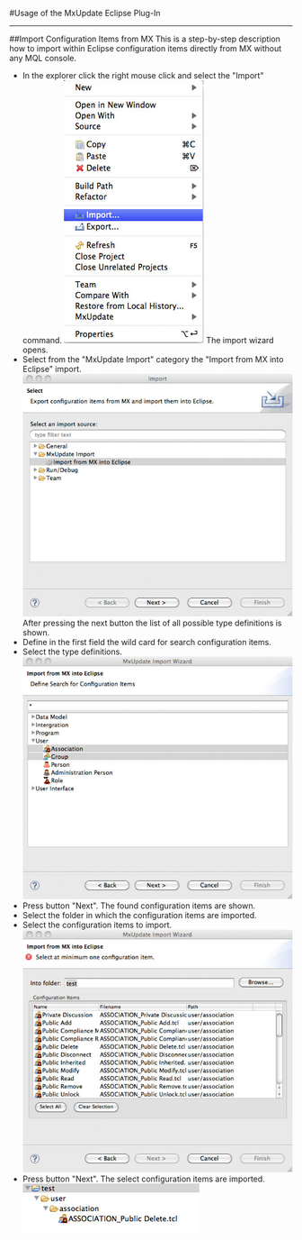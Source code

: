 <!--
 *
 *  This file is part of MxUpdate <http://www.mxupdate.org>.
 *
 *  MxUpdate is a deployment tool for a PLM platform to handle
 *  administration objects as single update files (configuration item).
 *
 *  Copyright (C) 2008-2016 The MxUpdate Team
 *
 *  The Manual of MxUpdate is licensed under a CC BY-NC-SA 4.0 license
 *  (Creative Commons Attribution-NonCommercial-ShareAlike 4.0 
 *  International 4.0 license).
 *
 *  You should have received a copy of the license along with this
 *  work. If not, see <http://creativecommons.org/licenses/by-nc-sa/4.0/>.
 *
-->

#Usage of the MxUpdate Eclipse Plug-In

----
##Import Configuration Items from MX
This is a step-by-step description how to import within Eclipse configuration
items directly from MX without any MQL console.

*   In the explorer click the right mouse click and select the "Import" command.
    ![](images/EclipseUsage_Import-1.jpg)
    The import wizard opens.
*   Select from the "MxUpdate Import" category the "Import from MX into Eclipse" import.
    ![](images/EclipseUsage_Import-2.jpg)
    After pressing the next button the list of all possible type definitions is shown.
*   Define in the first field the wild card for search configuration items.
*   Select the type definitions.
    ![](images/EclipseUsage_Import-3.jpg)
*   Press button "Next".
    The found configuration items are shown.
*   Select the folder in which the configuration items are imported.
*   Select the configuration items to import.
    ![](images/EclipseUsage_Import-4.jpg)
*   Press button "Next".
    The select configuration items are imported.
    ![](images/EclipseUsage_Import-5.jpg)
